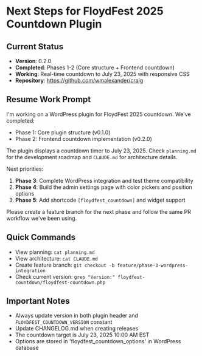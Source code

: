 # Next Steps for FloydFest 2025 Countdown Plugin

## Current Status
- **Version**: 0.2.0
- **Completed**: Phases 1-2 (Core structure + Frontend countdown)
- **Working**: Real-time countdown to July 23, 2025 with responsive CSS
- **Repository**: https://github.com/wmalexander/craig

## Resume Work Prompt

I'm working on a WordPress plugin for FloydFest 2025 countdown. We've completed:
- Phase 1: Core plugin structure (v0.1.0)
- Phase 2: Frontend countdown implementation (v0.2.0)

The plugin displays a countdown timer to July 23, 2025. Check `planning.md` for the development roadmap and `CLAUDE.md` for architecture details.

Next priorities:
1. **Phase 3**: Complete WordPress integration and test theme compatibility
2. **Phase 4**: Build the admin settings page with color pickers and position options
3. **Phase 5**: Add shortcode `[floydfest_countdown]` and widget support

Please create a feature branch for the next phase and follow the same PR workflow we've been using.

## Quick Commands
- View planning: `cat planning.md`
- View architecture: `cat CLAUDE.md`
- Create feature branch: `git checkout -b feature/phase-3-wordpress-integration`
- Check current version: `grep "Version:" floydfest-countdown/floydfest-countdown.php`

## Important Notes
- Always update version in both plugin header and `FLOYDFEST_COUNTDOWN_VERSION` constant
- Update CHANGELOG.md when creating releases
- The countdown target is July 23, 2025 10:00 AM EST
- Options are stored in 'floydfest_countdown_options' in WordPress database